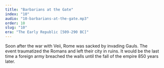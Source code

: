 ```yaml
---
title: "Barbarians at the Gate"
index: "10"
audio: "10-barbarians-at-the-gate.mp3"
order: 10
slug: "10"
era: "The Early Republic [509-290 BC]"
---
```


Soon after the war with Veii, Rome was sacked by invading Gauls. The event traumatized the Romans and left their city in ruins. It would be the last time a foreign army breached the walls until the fall of the empire 850 years later.


